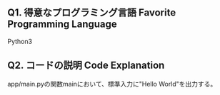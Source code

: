 ## Q1. 得意なプログラミング言語 Favorite Programming Language
Python3

## Q2. コードの説明 Code Explanation
app/main.pyの関数mainにおいて、標準入力に"Hello World"を出力する。

